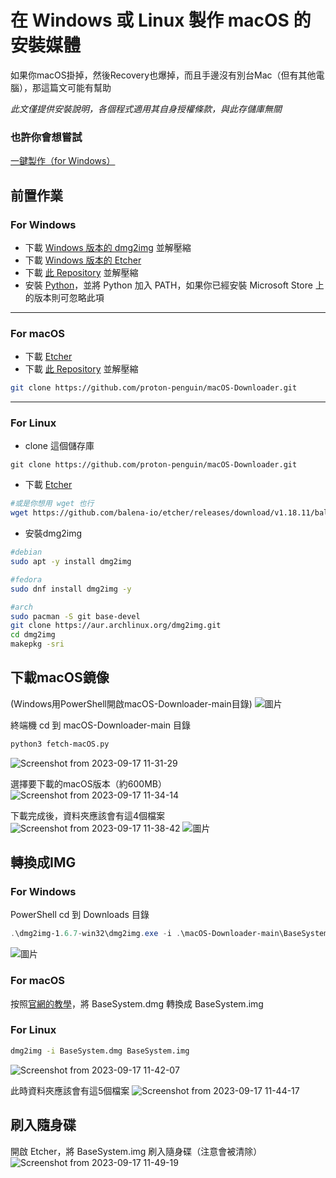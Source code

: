 # 在 Windows 或 Linux 製作 macOS 的安裝媒體
如果你macOS掛掉，然後Recovery也爆掉，而且手邊沒有別台Mac（但有其他電腦），那這篇文可能有幫助

_此文僅提供安裝說明，各個程式適用其自身授權條款，與此存儲庫無關_

### 也許你會想嘗試
[一鍵製作（for Windows）](https://github.com/proton-penguin/macOS-Downloader/tree/Windows)

## 前置作業

### For Windows
- 下載 [Windows 版本的 dmg2img](http://vu1tur.eu.org/tools/dmg2img-1.6.7-win32.zip) 並解壓縮
- 下載 [Windows 版本的 Etcher](https://github.com/balena-io/etcher/releases/download/v1.18.11/balenaEtcher-Portable-1.18.11.exe)
- 下載 [此 Repository](https://github.com/proton-penguin/macOS-Downloader/archive/refs/heads/main.zip) 並解壓縮
- 安裝 [Python](https://www.python.org/ftp/python/3.11.5/python-3.11.5-amd64.exe)，並將 Python 加入 PATH，如果你已經安裝 Microsoft Store 上的版本則可忽略此項

---
### For macOS
- 下載 [Etcher](https://github.com/balena-io/etcher/releases/download/v1.18.11/balenaEtcher-1.18.11.dmg)
- 下載 [此 Repository](https://github.com/proton-penguin/macOS-Downloader/archive/refs/heads/main.zip) 並解壓縮
``` bash
git clone https://github.com/proton-penguin/macOS-Downloader.git
```
---
### For Linux
- clone 這個儲存庫
```
git clone https://github.com/proton-penguin/macOS-Downloader.git
```
- 下載 [Etcher](https://github.com/balena-io/etcher/releases/download/v1.18.11/balenaEtcher-1.18.11-x64.AppImage)
```bash
#或是你想用 wget 也行
wget https://github.com/balena-io/etcher/releases/download/v1.18.11/balenaEtcher-1.18.11-x64.AppImage -O macOS-Downloader/balenaEtcher.AppImage
```
- 安裝dmg2img
``` bash
#debian
sudo apt -y install dmg2img
```
```bash
#fedora
sudo dnf install dmg2img -y
```
``` bash
#arch
sudo pacman -S git base-devel
git clone https://aur.archlinux.org/dmg2img.git
cd dmg2img
makepkg -sri
```

## 下載macOS鏡像
(Windows用PowerShell開啟macOS-Downloader-main目錄)
![圖片](https://github.com/proton-penguin/macOS-Downloader/assets/142492829/45bb8148-e84a-45be-ab4e-65b062a3da62)

終端機 cd 到 macOS-Downloader-main 目錄

```bash
python3 fetch-macOS.py
```
![Screenshot from 2023-09-17 11-31-29](https://github.com/proton-penguin/macOS-Downloader/assets/142492829/981fb322-46e1-41b7-a400-0d13b5e82d9c)

選擇要下載的macOS版本（約600MB）
![Screenshot from 2023-09-17 11-34-14](https://github.com/proton-penguin/macOS-Downloader/assets/142492829/59f91612-bb7d-4184-b23a-5b8914c73a7a)

下載完成後，資料夾應該會有這4個檔案
![Screenshot from 2023-09-17 11-38-42](https://github.com/proton-penguin/macOS-Downloader/assets/142492829/79f7ccb9-9a14-4783-8b70-193557134554)
![圖片](https://github.com/proton-penguin/macOS-Downloader/assets/142492829/8257241b-fc17-4d8c-b970-da5bdbef591c)


## 轉換成IMG
### For Windows
PowerShell cd 到 Downloads 目錄
```powershell
.\dmg2img-1.6.7-win32\dmg2img.exe -i .\macOS-Downloader-main\BaseSystem.dmg .\macOS-Downloader-main\BaseSystem.img
```
![圖片](https://github.com/proton-penguin/macOS-Downloader/assets/142492829/7e59f17d-658f-405a-b9df-18b38d6ccb19)

### For macOS
按照[官網的教學](https://support.apple.com/guide/disk-utility/convert-a-disk-image-to-another-format-dskutl1002/mac)，將 BaseSystem.dmg 轉換成 BaseSystem.img


### For Linux
```bash
dmg2img -i BaseSystem.dmg BaseSystem.img
```
![Screenshot from 2023-09-17 11-42-07](https://github.com/proton-penguin/macOS-Downloader/assets/142492829/92deaeef-1851-47b4-837e-02c1d6603752)

此時資料夾應該會有這5個檔案
![Screenshot from 2023-09-17 11-44-17](https://github.com/proton-penguin/macOS-Downloader/assets/142492829/976989c5-fbd7-41e6-9033-70d1e15ec457)

## 刷入隨身碟
開啟 Etcher，將 BaseSystem.img 刷入隨身碟（注意會被清除）
![Screenshot from 2023-09-17 11-49-19](https://github.com/proton-penguin/macOS-Downloader/assets/142492829/5494aaa6-ccc2-4182-8ace-47959626d47d)



